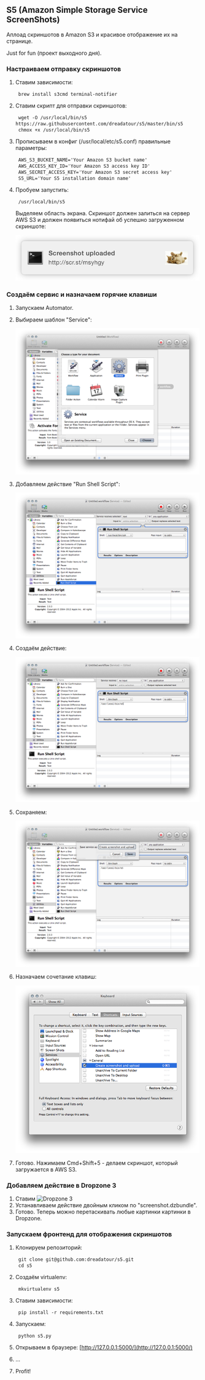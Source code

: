 ## S5 (Amazon Simple Storage Service ScreenShots)

Аплоад скриншотов в Amazon S3 и красивое отображение их на странице.

Just for fun (проект выходного дня).


### Настраиваем отправку скриншотов

1. Ставим зависимости:

		brew install s3cmd terminal-notifier

2. Ставим скрипт для отправки скриншотов:

		wget -O /usr/local/bin/s5 https://raw.githubusercontent.com/dreadatour/s5/master/bin/s5
		chmox +x /usr/local/bin/s5

3. Прописываем в конфиг (/usr/local/etc/s5.conf) правильные параметры:

		AWS_S3_BUCKET_NAME='Your Amazon S3 bucket name'
		AWS_ACCESS_KEY_ID='Your Amazon S3 access key ID'
		AWS_SECRET_ACCESS_KEY='Your Amazon S3 secret access key'
		S5_URL='Your S5 installation domain name'

4. Пробуем запустить:

		/usr/local/bin/s5

	Выделяем область экрана. Скриншот должен залиться на сервер AWS S3 и должен появиться нотифай об успешно загруженном скриншоте:

	![Notify](https://raw.githubusercontent.com/dreadatour/s5/master/screenshots/notify.png)


### Создаём сервис и назначаем горячие клавиши

1. Запускаем Automator.

2. Выбираем шаблон "Service":

	![Template](https://raw.githubusercontent.com/dreadatour/s5/master/screenshots/choose-template.png)

3. Добавляем действие "Run Shell Script":

	![Add action](https://raw.githubusercontent.com/dreadatour/s5/master/screenshots/add-action.png)

4. Создаём действие:

	![Create action](https://raw.githubusercontent.com/dreadatour/s5/master/screenshots/create-action.png)

5. Сохраняем:

	![Save action](https://raw.githubusercontent.com/dreadatour/s5/master/screenshots/save-action.png)

6. Назначаем сочетание клавиш:

	![Shortcut](https://raw.githubusercontent.com/dreadatour/s5/master/screenshots/set-shortcut.png)

7. Готово. Нажимаем Cmd+Shift+5 - делаем скриншот, который загружается в AWS S3.


### Добавляем действие в Dropzone 3

1. Ставим ![Dropzone 3](https://aptonic.com/dropzone3/)
2. Устанавливаем действие двойным кликом по "screenshot.dzbundle".
3. Готово. Теперь можно перетаскивать любые картинки картинки в Dropzone.


### Запускаем фронтенд для отображения скриншотов

1. Клонируем репозиторий:

		git clone git@github.com:dreadatour/s5.git
        cd s5

2. Создаём virtualenv:

        mkvirtualenv s5

3. Ставим зависимости:

        pip install -r requirements.txt

4. Запускаем:

        python s5.py

5. Открываем в браузере: [http://127.0.0.1:5000/](http://127.0.0.1:5000/)
6. ...
7. Profit!
